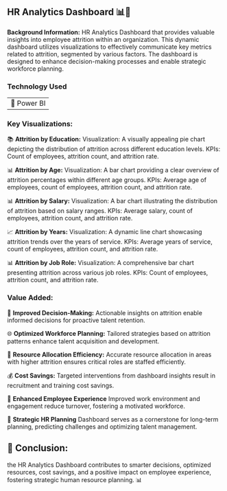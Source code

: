 ## HR Analytics Dashboard 📊👥

**Background Information:** HR Analytics Dashboard that provides valuable insights into employee attrition within an organization. This dynamic dashboard utilizes visualizations to effectively communicate key metrics related to attrition, segmented by various factors. The dashboard is designed to enhance decision-making processes and enable strategic workforce planning.

### Technology Used

<table>
  <tr>
    <td>🔹 Power BI</td>
  </tr>
</table>

### Key Visualizations:

📚 **Attrition by Education:** 
Visualization: A visually appealing pie chart depicting the distribution of attrition across different education levels.
KPIs: Count of employees, attrition count, and attrition rate.

📊 **Attrition by Age:**
Visualization: A bar chart providing a clear overview of attrition percentages within different age groups.
KPIs: Average age of employees, count of employees, attrition count, and attrition rate.

📊 **Attrition by Salary:**
Visualization: A bar chart illustrating the distribution of attrition based on salary ranges.
KPIs: Average salary, count of employees, attrition count, and attrition rate.

📈 **Attrition by Years:**
Visualization: A dynamic line chart showcasing attrition trends over the years of service.
KPIs: Average years of service, count of employees, attrition count, and attrition rate.

📊 **Attrition by Job Role:**
Visualization: A comprehensive bar chart presenting attrition across various job roles.
KPIs: Count of employees, attrition count, and attrition rate.

### Value Added:

🚀 **Improved Decision-Making:** Actionable insights on attrition enable informed decisions for proactive talent retention.

🌐 **Optimized Workforce Planning:** Tailored strategies based on attrition patterns enhance talent acquisition and development.

💼 **Resource Allocation Efficiency:** Accurate resource allocation in areas with higher attrition ensures critical roles are staffed efficiently.

💰 **Cost Savings:** Targeted interventions from dashboard insights result in recruitment and training cost savings.

🌟 **Enhanced Employee Experience** Improved work environment and engagement reduce turnover, fostering a motivated workforce.

🎯 **Strategic HR Planning** Dashboard serves as a cornerstone for long-term planning, predicting challenges and optimizing talent management.


## 📝 Conclusion:  
the HR Analytics Dashboard contributes to smarter decisions, optimized resources, cost savings, and a positive impact on employee experience, fostering strategic human resource planning. 📊
